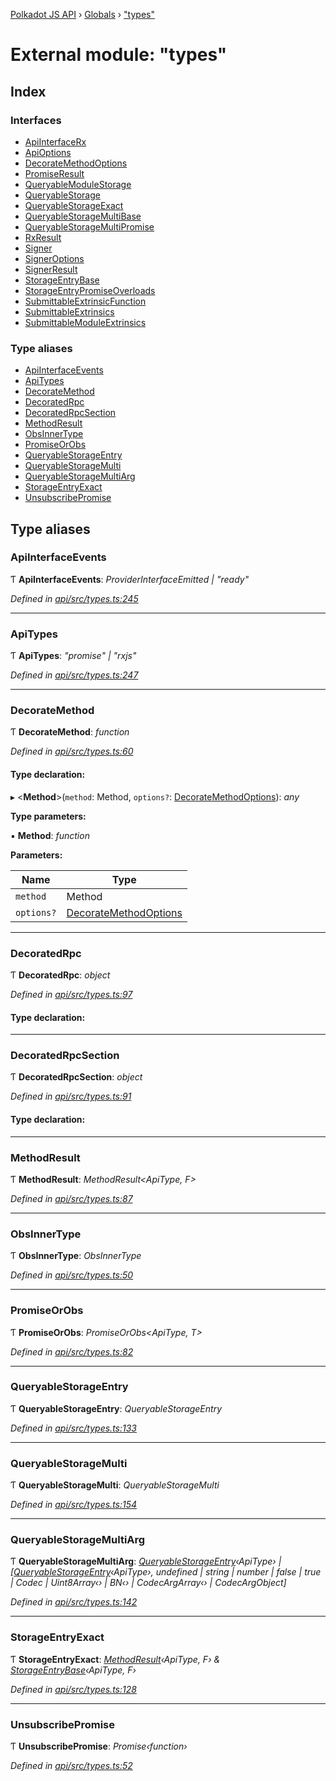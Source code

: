[Polkadot JS API](../README.md) › [Globals](../globals.md) › ["types"](_types_.md)

# External module: "types"

## Index

### Interfaces

* [ApiInterfaceRx](../interfaces/_types_.apiinterfacerx.md)
* [ApiOptions](../interfaces/_types_.apioptions.md)
* [DecorateMethodOptions](../interfaces/_types_.decoratemethodoptions.md)
* [PromiseResult](../interfaces/_types_.promiseresult.md)
* [QueryableModuleStorage](../interfaces/_types_.queryablemodulestorage.md)
* [QueryableStorage](../interfaces/_types_.queryablestorage.md)
* [QueryableStorageExact](../interfaces/_types_.queryablestorageexact.md)
* [QueryableStorageMultiBase](../interfaces/_types_.queryablestoragemultibase.md)
* [QueryableStorageMultiPromise](../interfaces/_types_.queryablestoragemultipromise.md)
* [RxResult](../interfaces/_types_.rxresult.md)
* [Signer](../interfaces/_types_.signer.md)
* [SignerOptions](../interfaces/_types_.signeroptions.md)
* [SignerResult](../interfaces/_types_.signerresult.md)
* [StorageEntryBase](../interfaces/_types_.storageentrybase.md)
* [StorageEntryPromiseOverloads](../interfaces/_types_.storageentrypromiseoverloads.md)
* [SubmittableExtrinsicFunction](../interfaces/_types_.submittableextrinsicfunction.md)
* [SubmittableExtrinsics](../interfaces/_types_.submittableextrinsics.md)
* [SubmittableModuleExtrinsics](../interfaces/_types_.submittablemoduleextrinsics.md)

### Type aliases

* [ApiInterfaceEvents](_types_.md#apiinterfaceevents)
* [ApiTypes](_types_.md#apitypes)
* [DecorateMethod](_types_.md#decoratemethod)
* [DecoratedRpc](_types_.md#decoratedrpc)
* [DecoratedRpcSection](_types_.md#decoratedrpcsection)
* [MethodResult](_types_.md#methodresult)
* [ObsInnerType](_types_.md#obsinnertype)
* [PromiseOrObs](_types_.md#promiseorobs)
* [QueryableStorageEntry](_types_.md#queryablestorageentry)
* [QueryableStorageMulti](_types_.md#queryablestoragemulti)
* [QueryableStorageMultiArg](_types_.md#queryablestoragemultiarg)
* [StorageEntryExact](_types_.md#storageentryexact)
* [UnsubscribePromise](_types_.md#unsubscribepromise)

## Type aliases

###  ApiInterfaceEvents

Ƭ **ApiInterfaceEvents**: *ProviderInterfaceEmitted | "ready"*

*Defined in [api/src/types.ts:245](https://github.com/polkadot-js/api/blob/f9a42e47e/packages/api/src/types.ts#L245)*

___

###  ApiTypes

Ƭ **ApiTypes**: *"promise" | "rxjs"*

*Defined in [api/src/types.ts:247](https://github.com/polkadot-js/api/blob/f9a42e47e/packages/api/src/types.ts#L247)*

___

###  DecorateMethod

Ƭ **DecorateMethod**: *function*

*Defined in [api/src/types.ts:60](https://github.com/polkadot-js/api/blob/f9a42e47e/packages/api/src/types.ts#L60)*

#### Type declaration:

▸ <**Method**>(`method`: Method, `options?`: [DecorateMethodOptions](../interfaces/_types_.decoratemethodoptions.md)): *any*

**Type parameters:**

▪ **Method**: *function*

**Parameters:**

Name | Type |
------ | ------ |
`method` | Method |
`options?` | [DecorateMethodOptions](../interfaces/_types_.decoratemethodoptions.md) |

___

###  DecoratedRpc

Ƭ **DecoratedRpc**: *object*

*Defined in [api/src/types.ts:97](https://github.com/polkadot-js/api/blob/f9a42e47e/packages/api/src/types.ts#L97)*

#### Type declaration:

___

###  DecoratedRpcSection

Ƭ **DecoratedRpcSection**: *object*

*Defined in [api/src/types.ts:91](https://github.com/polkadot-js/api/blob/f9a42e47e/packages/api/src/types.ts#L91)*

#### Type declaration:

___

###  MethodResult

Ƭ **MethodResult**: *MethodResult<ApiType, F>*

*Defined in [api/src/types.ts:87](https://github.com/polkadot-js/api/blob/f9a42e47e/packages/api/src/types.ts#L87)*

___

###  ObsInnerType

Ƭ **ObsInnerType**: *ObsInnerType<O>*

*Defined in [api/src/types.ts:50](https://github.com/polkadot-js/api/blob/f9a42e47e/packages/api/src/types.ts#L50)*

___

###  PromiseOrObs

Ƭ **PromiseOrObs**: *PromiseOrObs<ApiType, T>*

*Defined in [api/src/types.ts:82](https://github.com/polkadot-js/api/blob/f9a42e47e/packages/api/src/types.ts#L82)*

___

###  QueryableStorageEntry

Ƭ **QueryableStorageEntry**: *QueryableStorageEntry<ApiType>*

*Defined in [api/src/types.ts:133](https://github.com/polkadot-js/api/blob/f9a42e47e/packages/api/src/types.ts#L133)*

___

###  QueryableStorageMulti

Ƭ **QueryableStorageMulti**: *QueryableStorageMulti<ApiType>*

*Defined in [api/src/types.ts:154](https://github.com/polkadot-js/api/blob/f9a42e47e/packages/api/src/types.ts#L154)*

___

###  QueryableStorageMultiArg

Ƭ **QueryableStorageMultiArg**: *[QueryableStorageEntry](_types_.md#queryablestorageentry)‹ApiType› | [[QueryableStorageEntry](_types_.md#queryablestorageentry)‹ApiType›, undefined | string | number | false | true | Codec | Uint8Array‹› | BN‹› | CodecArgArray‹› | CodecArgObject]*

*Defined in [api/src/types.ts:142](https://github.com/polkadot-js/api/blob/f9a42e47e/packages/api/src/types.ts#L142)*

___

###  StorageEntryExact

Ƭ **StorageEntryExact**: *[MethodResult](_types_.md#methodresult)‹ApiType, F› & [StorageEntryBase](../interfaces/_types_.storageentrybase.md)‹ApiType, F›*

*Defined in [api/src/types.ts:128](https://github.com/polkadot-js/api/blob/f9a42e47e/packages/api/src/types.ts#L128)*

___

###  UnsubscribePromise

Ƭ **UnsubscribePromise**: *Promise‹function›*

*Defined in [api/src/types.ts:52](https://github.com/polkadot-js/api/blob/f9a42e47e/packages/api/src/types.ts#L52)*
